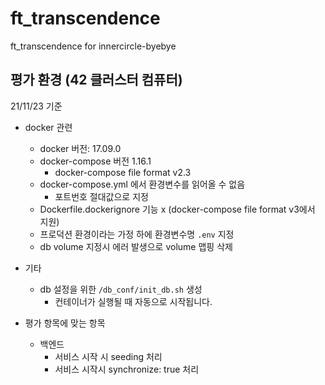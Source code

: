 # ft_transcendence
ft_transcendence for innercircle-byebye

## 평가 환경 (42 클러스터 컴퓨터)

21/11/23 기준

- docker 관련
	- docker 버전: 17.09.0
	- docker-compose 버전 1.16.1
		- docker-compose file format v2.3
	- docker-compose.yml 에서 환경변수를 읽어올 수 없음
		- 포트번호 절대값으로 지정
	- Dockerfile.dockerignore 기능 x (docker-compose file format v3에서 지원)
	- 프로덕션 환경이라는 가정 하에 환경변수명 `.env` 지정
	- db volume 지정시 에러 발생으로 volume 맵핑 삭제

- 기타
	- db 설정을 위한 `/db_conf/init_db.sh` 생성
		- 컨테이너가 실행될 때 자동으로 시작됩니다.

- 평가 항목에 맞는 항목
	- 백엔드
		- 서비스 시작 시 seeding 처리
		- 서비스 시작시 synchronize: true 처리

